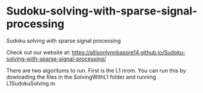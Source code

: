 # Sudoku-solving-with-sparse-signal-processing
Sudoku solving with sparse signal processing

Check out our website at: https://allisonlynnbasore14.github.io/Sudoku-solving-with-sparse-signal-processing/

There are two algoritums to run. First is the L1 nrom. You can run this by dowloading the files in the SolvingWithL1 folder and running L1SudokuSolving.m
